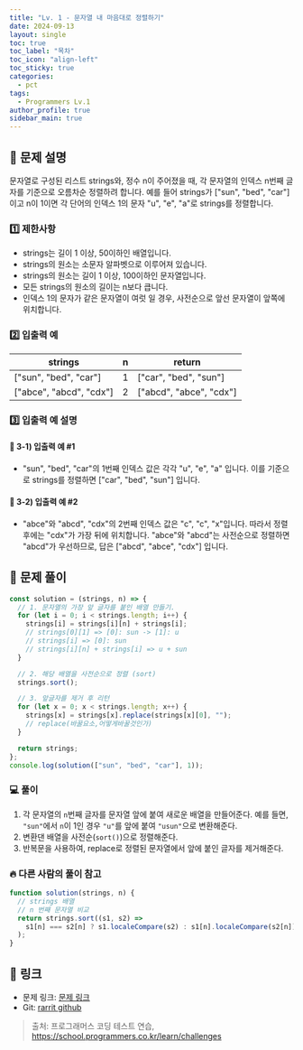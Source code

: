 ```yaml
---
title: "Lv. 1 - 문자열 내 마음대로 정렬하기"
date: 2024-09-13
layout: single
toc: true
toc_label: "목차"
toc_icon: "align-left"
toc_sticky: true
categories:
  - pct
tags:
  - Programmers Lv.1
author_profile: true
sidebar_main: true
---
```


## :ledger: 문제 설명

문자열로 구성된 리스트 strings와, 정수 n이 주어졌을 때, 각 문자열의 인덱스 n번째 글자를 기준으로 오름차순 정렬하려 합니다. 예를 들어 strings가 ["sun", "bed", "car"]이고 n이 1이면 각 단어의 인덱스 1의 문자 "u", "e", "a"로 strings를 정렬합니다.

### :one: 제한사항

- strings는 길이 1 이상, 50이하인 배열입니다.
- strings의 원소는 소문자 알파벳으로 이루어져 있습니다.
- strings의 원소는 길이 1 이상, 100이하인 문자열입니다.
- 모든 strings의 원소의 길이는 n보다 큽니다.
- 인덱스 1의 문자가 같은 문자열이 여럿 일 경우, 사전순으로 앞선 문자열이 앞쪽에 위치합니다.

### :two: 입출력 예

| strings                 | n   | return                  |
| ----------------------- | --- | ----------------------- |
| ["sun", "bed", "car"]   | 1   | ["car", "bed", "sun"]   |
| ["abce", "abcd", "cdx"] | 2   | ["abcd", "abce", "cdx"] |

### :three: 입출력 예 설명

#### :pushpin: 3-1) 입출력 예 #1

- "sun", "bed", "car"의 1번째 인덱스 값은 각각 "u", "e", "a" 입니다. 이를 기준으로 strings를 정렬하면 ["car", "bed", "sun"] 입니다.

#### :pushpin: 3-2) 입출력 예 #2

- "abce"와 "abcd", "cdx"의 2번째 인덱스 값은 "c", "c", "x"입니다. 따라서 정렬 후에는 "cdx"가 가장 뒤에 위치합니다. "abce"와 "abcd"는 사전순으로 정렬하면 "abcd"가 우선하므로, 답은 ["abcd", "abce", "cdx"] 입니다.

## :ledger: 문제 풀이

```javascript
const solution = (strings, n) => {
  // 1. 문자열의 가장 앞 글자를 붙인 배열 만들기.
  for (let i = 0; i < strings.length; i++) {
    strings[i] = strings[i][n] + strings[i];
    // strings[0][1] => [0]: sun -> [1]: u
    // strings[i] => [0]: sun
    // strings[i][n] + strings[i] => u + sun
  }

  // 2. 해당 배열을 사전순으로 정렬 (sort)
  strings.sort();

  // 3. 앞글자를 제거 후 리턴
  for (let x = 0; x < strings.length; x++) {
    strings[x] = strings[x].replace(strings[x][0], "");
    // replace(바꿀요소,어떻게바꿀것인가)
  }

  return strings;
};
console.log(solution(["sun", "bed", "car"], 1));
```

### :computer: 풀이

1. 각 문자열의 `n`번째 글자를 문자열 앞에 붙여 새로운 배열을 만들어준다. 예를 들면, `"sun"`에서 `n`이 1인 경우 `"u"`를 앞에 붙여 `"usun"`으로 변환해준다.
2. 변환댄 배열을 사전순(`sort()`)으로 정렬해준다.
3. 반복문을 사용하여, replace로 정렬된 문자열에서 앞에 붙인 글자를 제거해준다.

### :fire: 다른 사람의 풀이 참고

```javascript
function solution(strings, n) {
  // strings 배열
  // n 번째 문자열 비교
  return strings.sort((s1, s2) =>
    s1[n] === s2[n] ? s1.localeCompare(s2) : s1[n].localeCompare(s2[n])
  );
}
```

## :link: 링크

- 문제 링크: [문제 링크](https://school.programmers.co.kr/learn/courses/30/lessons/12915)
- Git: [rarrit github](https://github.com/rarrit/programmers-coding-test/tree/main/%ED%94%84%EB%A1%9C%EA%B7%B8%EB%9E%98%EB%A8%B8%EC%8A%A4/1/12915.%E2%80%85%EB%AC%B8%EC%9E%90%EC%97%B4%E2%80%85%EB%82%B4%E2%80%85%EB%A7%88%EC%9D%8C%EB%8C%80%EB%A1%9C%E2%80%85%EC%A0%95%EB%A0%AC%ED%95%98%EA%B8%B0)

> 출처: 프로그래머스 코딩 테스트 연습, https://school.programmers.co.kr/learn/challenges
